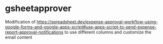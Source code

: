 # gsheetapprover
Modification of 
https://spreadsheet.dev/expense-approval-workflow-using-google-forms-and-google-apps-script#use-apps-script-to-send-expense-report-approval-notifications
to use different columns and customize the email content
